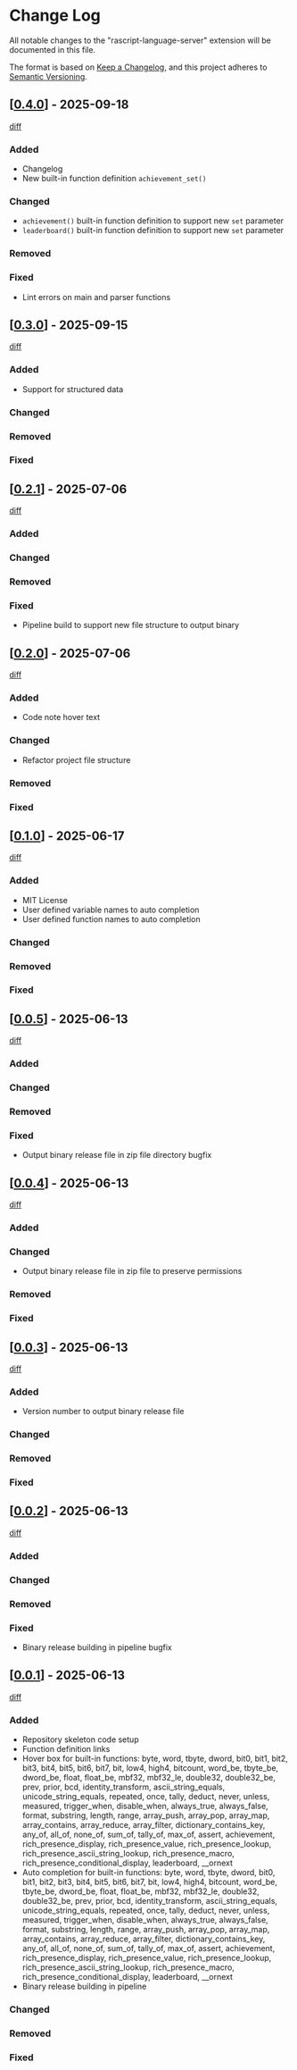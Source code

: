 # Change Log

All notable changes to the "rascript-language-server" extension will be documented in this file.

The format is based on [Keep a Changelog](https://keepachangelog.com/en/1.1.0/),
and this project adheres to [Semantic Versioning](https://semver.org/spec/v2.0.0.html).

## [[0.4.0](https://github.com/joshraphael/rascript-language-server/releases/tag/v0.4.0)] - 2025-09-18

[diff](https://github.com/joshraphael/rascript-language-server/compare/v0.3.0...v0.4.0)

### Added

- Changelog
- New built-in function definition `achievement_set()`

### Changed

- `achievement()` built-in function definition to support new `set` parameter
- `leaderboard()` built-in function definition to support new `set` parameter

### Removed

### Fixed

- Lint errors on main and parser functions

## [[0.3.0](https://github.com/joshraphael/rascript-language-server/releases/tag/v0.3.0)] - 2025-09-15

[diff](https://github.com/joshraphael/rascript-language-server/compare/v0.2.1...v0.3.0)

### Added

- Support for structured data

### Changed

### Removed

### Fixed

## [[0.2.1](https://github.com/joshraphael/rascript-language-server/releases/tag/v0.2.1)] - 2025-07-06

[diff](https://github.com/joshraphael/rascript-language-server/compare/v0.2.0...v0.2.1)

### Added

### Changed

### Removed

### Fixed

- Pipeline build to support new file structure to output binary

## [[0.2.0](https://github.com/joshraphael/rascript-language-server/releases/tag/v0.2.0)] - 2025-07-06

[diff](https://github.com/joshraphael/rascript-language-server/compare/v0.1.0...v0.2.0)

### Added

- Code note hover text

### Changed

- Refactor project file structure

### Removed

### Fixed

## [[0.1.0](https://github.com/joshraphael/rascript-language-server/releases/tag/v0.1.0)] - 2025-06-17

[diff](https://github.com/joshraphael/rascript-language-server/compare/v0.0.5...v0.1.0)

### Added

- MIT License
- User defined variable names to auto completion
- User defined function names to auto completion

### Changed

### Removed

### Fixed

## [[0.0.5](https://github.com/joshraphael/rascript-language-server/releases/tag/v0.0.5)] - 2025-06-13

[diff](https://github.com/joshraphael/rascript-language-server/compare/v0.0.4...v0.0.5)

### Added

### Changed

### Removed

### Fixed

- Output binary release file in zip file directory bugfix

## [[0.0.4](https://github.com/joshraphael/rascript-language-server/releases/tag/v0.0.4)] - 2025-06-13

[diff](https://github.com/joshraphael/rascript-language-server/compare/v0.0.3...v0.0.4)

### Added

### Changed

- Output binary release file in zip file to preserve permissions

### Removed

### Fixed

## [[0.0.3](https://github.com/joshraphael/rascript-language-server/releases/tag/v0.0.3)] - 2025-06-13

[diff](https://github.com/joshraphael/rascript-language-server/compare/v0.0.2...v0.0.3)

### Added

- Version number to output binary release file

### Changed

### Removed

### Fixed

## [[0.0.2](https://github.com/joshraphael/rascript-language-server/releases/tag/v0.0.2)] - 2025-06-13

[diff](https://github.com/joshraphael/rascript-language-server/compare/v0.0.1...v0.0.2)

### Added

### Changed

### Removed

### Fixed

- Binary release building in pipeline bugfix

## [[0.0.1](https://github.com/joshraphael/rascript-language-server/releases/tag/v0.0.1)] - 2025-06-13

[diff](https://github.com/joshraphael/rascript-language-server/compare/7bcafc9797100428154812387a302316c00f1d3a...v0.0.1)

### Added

- Repository skeleton code setup
- Function definition links
- Hover box for built-in functions: byte, word, tbyte, dword, bit0, bit1, bit2, bit3, bit4, bit5, bit6, bit7, bit, low4, high4, bitcount, word_be, tbyte_be, dword_be, float, float_be, mbf32, mbf32_le, double32, double32_be, prev, prior, bcd, identity_transform, ascii_string_equals, unicode_string_equals, repeated, once, tally, deduct, never, unless, measured, trigger_when, disable_when, always_true, always_false, format, substring, length, range, array_push, array_pop, array_map, array_contains, array_reduce, array_filter, dictionary_contains_key, any_of, all_of, none_of, sum_of, tally_of, max_of, assert, achievement, rich_presence_display, rich_presence_value, rich_presence_lookup, rich_presence_ascii_string_lookup, rich_presence_macro, rich_presence_conditional_display, leaderboard, __ornext
- Auto completion for built-in functions: byte, word, tbyte, dword, bit0, bit1, bit2, bit3, bit4, bit5, bit6, bit7, bit, low4, high4, bitcount, word_be, tbyte_be, dword_be, float, float_be, mbf32, mbf32_le, double32, double32_be, prev, prior, bcd, identity_transform, ascii_string_equals, unicode_string_equals, repeated, once, tally, deduct, never, unless, measured, trigger_when, disable_when, always_true, always_false, format, substring, length, range, array_push, array_pop, array_map, array_contains, array_reduce, array_filter, dictionary_contains_key, any_of, all_of, none_of, sum_of, tally_of, max_of, assert, achievement, rich_presence_display, rich_presence_value, rich_presence_lookup, rich_presence_ascii_string_lookup, rich_presence_macro, rich_presence_conditional_display, leaderboard, __ornext
- Binary release building in pipeline

### Changed

### Removed

### Fixed